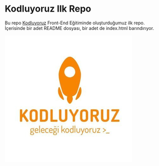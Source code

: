 # Kodluyoruz Ilk Repo

Bu repo [Kodluyoruz](https://www.kodluyoruz.org/) Front-End Eğitiminde oluşturduğumuz ilk repo. İçerisinde bir adet README dosyası, bir adet de index.html barındırıyor.

![ ](https://raw.githubusercontent.com/Kodluyoruz/taskforce/git/git/markdown-nedir-nasil-kullaniriz-/figures/kodluyoruz_logo.jpg)
